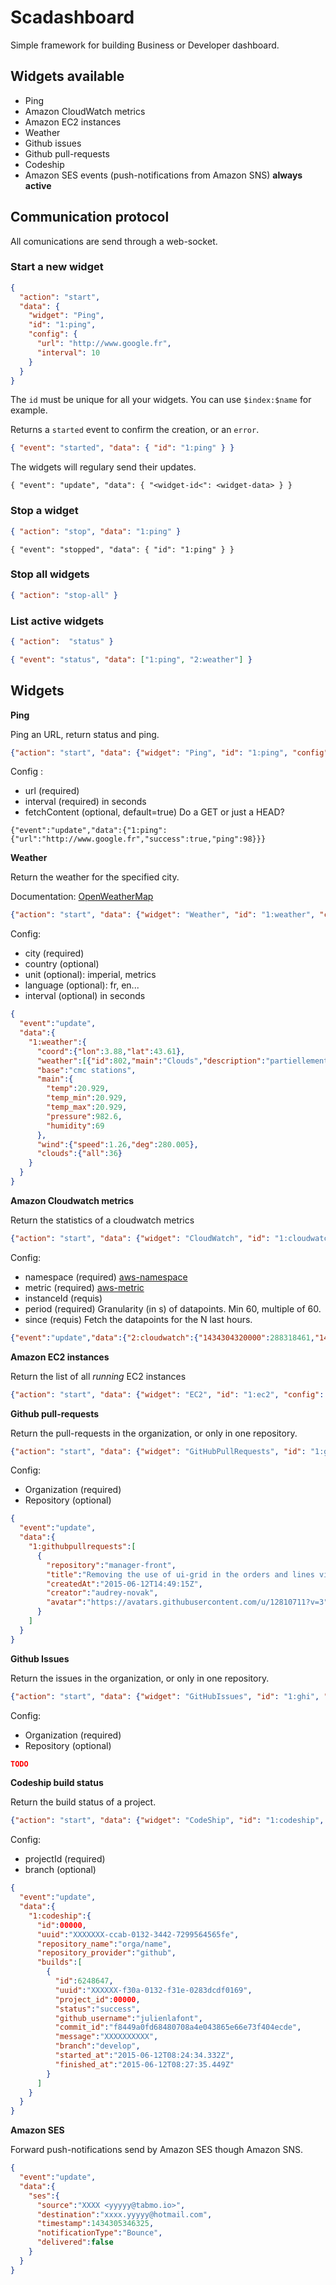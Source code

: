 # Scadashboard

Simple framework for building Business or Developer dashboard.

## Widgets available

 * Ping
 * Amazon CloudWatch metrics
 * Amazon EC2 instances
 * Weather
 * Github issues
 * Github pull-requests
 * Codeship
 * Amazon SES events (push-notifications from Amazon SNS) **always active**

## Communication protocol

All comunications are send through a web-socket.

### Start a new widget

```json
{
  "action": "start",
  "data": {
    "widget": "Ping",
    "id": "1:ping",
    "config": {
      "url": "http://www.google.fr",
      "interval": 10
    }
  }
}
```

The `id` must be unique for all your widgets. You can use `$index:$name` for example.

Returns a `started` event to confirm the creation, or an `error`.

```json
{ "event": "started", "data": { "id": "1:ping" } }
```

The widgets will regulary send their updates.

```
{ "event": "update", "data": { "<widget-id<": <widget-data> } }
```
### Stop a widget

```json
{ "action": "stop", "data": "1:ping" }
```

```
{ "event": "stopped", "data": { "id": "1:ping" } }
```

### Stop all widgets

```json
{ "action": "stop-all" }
```

### List active widgets

```json
{ "action":  "status" }
```

```json
{ "event": "status", "data": ["1:ping", "2:weather"] }
```

## Widgets

**Ping**

Ping an URL, return status and ping.

```json
{"action": "start", "data": {"widget": "Ping", "id": "1:ping", "config": {"url": "http://www.google.fr", "fetchContent": true, "interval": 1}}}
```

Config : 
 * url (required)
 * interval (required) in seconds
 * fetchContent (optional, default=true) Do a GET or just a HEAD?

```
{"event":"update","data":{"1:ping":{"url":"http://www.google.fr","success":true,"ping":98}}}
```

**Weather**

Return the weather for the specified city.

Documentation: [OpenWeatherMap](http://openweathermap.org/current)

```json
{"action": "start", "data": {"widget": "Weather", "id": "1:weather", "config": {"interval": 60, "city": "Montpellier", "country": "fr", "unit": "metric", "language": "fr"}}}
```

Config:

 * city (required)
 * country (optional)
 * unit (optional): imperial, metrics
 * language (optional): fr, en...
 * interval (optional) in seconds

```json
{
  "event":"update",
  "data":{
    "1:weather":{
      "coord":{"lon":3.88,"lat":43.61},
      "weather":[{"id":802,"main":"Clouds","description":"partiellement ensoleillé","icon":"03d"}],
      "base":"cmc stations",
      "main":{
        "temp":20.929,
        "temp_min":20.929,
        "temp_max":20.929,
        "pressure":982.6,
        "humidity":69
      },
      "wind":{"speed":1.26,"deg":280.005},
      "clouds":{"all":36}
    }
  }
}
```

**Amazon Cloudwatch metrics**

Return the statistics of a cloudwatch metrics

```json
{"action": "start", "data": {"widget": "CloudWatch", "id": "1:cloudwatch", "config": {"interval": 1, "namespace": "AWS/EC2", "metric": "NetworkIn", "instanceId": "i-7fc786d5", "period": 60, "since": 1 }}}
```

Config:
 * namespace (required) [aws-namespace](http://docs.aws.amazon.com/AmazonCloudWatch/latest/DeveloperGuide/aws-namespaces.html)
 * metric (required) [aws-metric](http://docs.aws.amazon.com/AmazonCloudWatch/latest/DeveloperGuide/ec2-metricscollected.html)
 * instanceId (requis)
 * period (required) Granularity (in s) of datapoints. Min 60, multiple of 60.
 * since (requis) Fetch the datapoints for the N last hours.

```json
{"event":"update","data":{"2:cloudwatch":{"1434304320000":288318461,"1434302040000":288558051,"1434303360000":288834271,"1434303540000":290506134,"1434304020000":287059788,"1434303960000":285087595,"1434303900000":288596710,"1434300900000":288018407,"1434303480000":293454792,"1434303420000":288138737,"1434303240000":289734447,"1434302460000":289559817,"1434301680000":293763600,"1434302640000":289669546,"1434303120000":289487857,"1434301440000":290510582,"1434303060000":292413611,"1434301860000":293872165,"1434301020000":288144432,"1434302940000":290112439,"1434301380000":293555723,"1434302580000":294265180,"1434301620000":287092116,"1434304140000":288919045,"1434304200000":293733757,"1434302340000":290091144,"1434301500000":288406488,"1434303840000":283264921,"1434302160000":288652301,"1434303300000":294559430,"1434302220000":289853774,"1434300780000":288505197,"1434302400000":295451706,"1434302700000":293270383,"1434302280000":295240917,"1434301140000":288049709,"1434301200000":288458455,"1434301740000":291084616,"1434304080000":290330646,"1434302100000":292291300,"1434303780000":299295933,"1434301320000":288738105,"1434302760000":288186256,"1434303720000":291789206,"1434302880000":294139651,"1434301080000":292955182,"1434300960000":292275011,"1434303000000":291427933,"1434301800000":287729249,"1434301920000":287522892,"1434301560000":295091110,"1434302820000":290415301,"1434302520000":288013478,"1434304260000":288334542,"1434303600000":295374975,"1434300840000":292344576,"1434303180000":294121771,"1434303660000":290316364,"1434301260000":293424137,"1434301980000":293376282}}}
```

**Amazon EC2 instances**

Return the list of all *running* EC2 instances

```json
{"action": "start", "data": {"widget": "EC2", "id": "1:ec2", "config": {"interval": 60 }}}
```

**Github pull-requests**

Return the pull-requests in the organization, or only in one repository.

```json
{"action": "start", "data": {"widget": "GitHubPullRequests", "id": "1:ghpr", "config": {"organization": "tabmo", "repository": "manager-front", "interval": 60}}}
```

Config:
 * Organization (required)
 * Repository (optional)

```json
{
  "event":"update",
  "data":{
    "1:githubpullrequests":[
      {
        "repository":"manager-front",
        "title":"Removing the use of ui-grid in the orders and lines view because of t…",
        "createdAt":"2015-06-12T14:49:15Z",
        "creator":"audrey-novak",
        "avatar":"https://avatars.githubusercontent.com/u/12810711?v=3"
      }
    ]
  }
}
```

**Github Issues**

Return the issues in the organization, or only in one repository.

```json
{"action": "start", "data": {"widget": "GitHubIssues", "id": "1:ghi", "config": {"organization": "tabmo", "repository": "manager-front", "interval": 60}}}
```
Config:
 * Organization (required)
 * Repository (optional)

```json
TODO
```

**Codeship build status**

Return the build status of a project.

```json
{"action": "start", "data": {"widget": "CodeShip", "id": "1:codeship", "config": {"projectId": "76XXX", "branch": "develop", "interval": 60}}}
```
Config:
 * projectId (required)
 * branch (optional)

```json
{
  "event":"update",
  "data":{
    "1:codeship":{
      "id":00000,
      "uuid":"XXXXXXX-ccab-0132-3442-7299564565fe",
      "repository_name":"orga/name",
      "repository_provider":"github",
      "builds":[
        {
          "id":6248647,
          "uuid":"XXXXXX-f30a-0132-f31e-0283dcdf0169",
          "project_id":00000,
          "status":"success",
          "github_username":"julienlafont",
          "commit_id":"f8449a0fd68480708a4e043865e66e73f404ecde",
          "message":"XXXXXXXXXX",
          "branch":"develop",
          "started_at":"2015-06-12T08:24:34.332Z",
          "finished_at":"2015-06-12T08:27:35.449Z"
        }
      ]
    }
  }
}
```

**Amazon SES**

Forward push-notifications send by Amazon SES though Amazon SNS.

```json
{
  "event":"update",
  "data":{
    "ses":{
      "source":"XXXX <yyyyy@tabmo.io>",
      "destination":"xxxx.yyyyy@hotmail.com",
      "timestamp":1434305346325,
      "notificationType":"Bounce",
      "delivered":false
    }
  }
}
```
